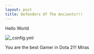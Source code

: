 ```yaml
---
layout: post
title: Defenders Of The Ancients!!!
---
```


Hello World


![_config.yml](https://i.ytimg.com/vi/8MO8feq5Xq8/maxresdefault.jpg)

You are the best Gamer in Dota 2!!! Miras
